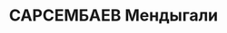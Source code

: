 ---
title: САРСЕМБАЕВ Мендыгали
description: 'Род. в 1902, Тургайская обл., Бештамакская вол., аул N 4, казах, обр.:
  начальное. Проживал: Кустанайская обл., Комсомольский р-н, Бурли. Председатель,
  Райисполком.

  Арестован 25.09.1937. Обв. по ст. 58-7, 58-10, 58-11 УК РСФСР. Приговор: выездная
  сессия ВК ВС СССР, 03.03.1938 – ВМН.

  Реабилитирован ВК ВС СССР 20.03.1958'
---